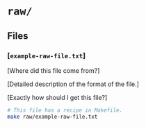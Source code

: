 # `raw/` #

## Files ##
### [`example-raw-file.txt`] ###
[Where did this file come from?]

[Detailed description of the format of the file.]

[Exactly how should I get this file?]
```bash
# This file has a recipe in Makefile.
make raw/example-raw-file.txt
```
